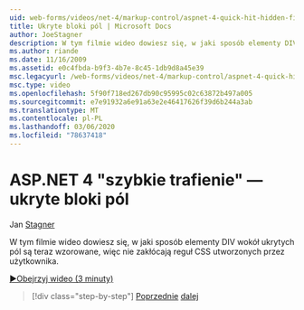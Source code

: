 ```yaml
---
uid: web-forms/videos/net-4/markup-control/aspnet-4-quick-hit-hidden-field-divs
title: Ukryte bloki pól | Microsoft Docs
author: JoeStagner
description: W tym filmie wideo dowiesz się, w jaki sposób elementy DIV wokół ukrytych pól są teraz wzorowane, więc nie zakłócają reguł CSS utworzonych przez użytkownika.
ms.author: riande
ms.date: 11/16/2009
ms.assetid: e0c4fbda-b9f3-4b7e-8c45-1db9d8a45e39
msc.legacyurl: /web-forms/videos/net-4/markup-control/aspnet-4-quick-hit-hidden-field-divs
msc.type: video
ms.openlocfilehash: 5f90f718ed267db90c95995c02c63872b497a005
ms.sourcegitcommit: e7e91932a6e91a63e2e46417626f39d6b244a3ab
ms.translationtype: MT
ms.contentlocale: pl-PL
ms.lasthandoff: 03/06/2020
ms.locfileid: "78637418"
---
```

# <a name="aspnet-4-quick-hit---hidden-field-divs"></a>ASP.NET 4 "szybkie trafienie" — ukryte bloki pól

Jan [Stagner](https://github.com/JoeStagner)

W tym filmie wideo dowiesz się, w jaki sposób elementy DIV wokół ukrytych pól są teraz wzorowane, więc nie zakłócają reguł CSS utworzonych przez użytkownika.

[&#9654;Obejrzyj wideo (3 minuty)](https://channel9.msdn.com/Blogs/ASP-NET-Site-Videos/aspnet-4-quick-hit-hidden-field-divs)

> [!div class="step-by-step"]
> [Poprzednie](aspnet-4-quick-hit-tableless-menu-control.md)
> [dalej](aspnet-4-quick-hit-disabled-control-styling.md)
